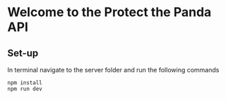 # Welcome to the Protect the Panda API
## Set-up
In terminal navigate to the server folder and run the following commands

```
npm install
npm run dev

```
